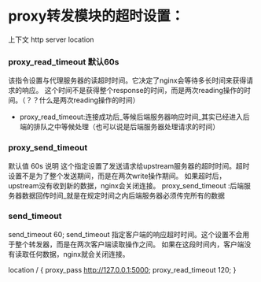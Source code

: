 

# proxy转发模块的超时设置：
上下文 http server location
### proxy_read_timeout 默认60s
该指令设置与代理服务器的读超时时间。它决定了nginx会等待多长时间来获得请求的响应。
这个时间不是获得整个response的时间，而是两次reading操作的时间。（？？什么是两次reading操作的时间）
* proxy_read_timeout:连接成功后_等候后端服务器响应时间_其实已经进入后端的排队之中等候处理（也可以说是后端服务器处理请求的时间）

### proxy_send_timeout
默认值 60s
说明 这个指定设置了发送请求给upstream服务器的超时时间。超时设置不是为了整个发送期间，而是在两次write操作期间。
如果超时后，upstream没有收到新的数据，nginx会关闭连接。
proxy_send_timeout :后端服务器数据回传时间_就是在规定时间之内后端服务器必须传完所有的数据

### send_timeout
send_timeout 60;
send_timeout 指定客户端的响应超时时间。这个设置不会用于整个转发器，而是在两次客户端读取操作之间。
如果在这段时间内，客户端没有读取任何数据，nginx就会关闭连接。


location / {
            proxy_pass http://127.0.0.1:5000;
			proxy_read_timeout 120;
}


